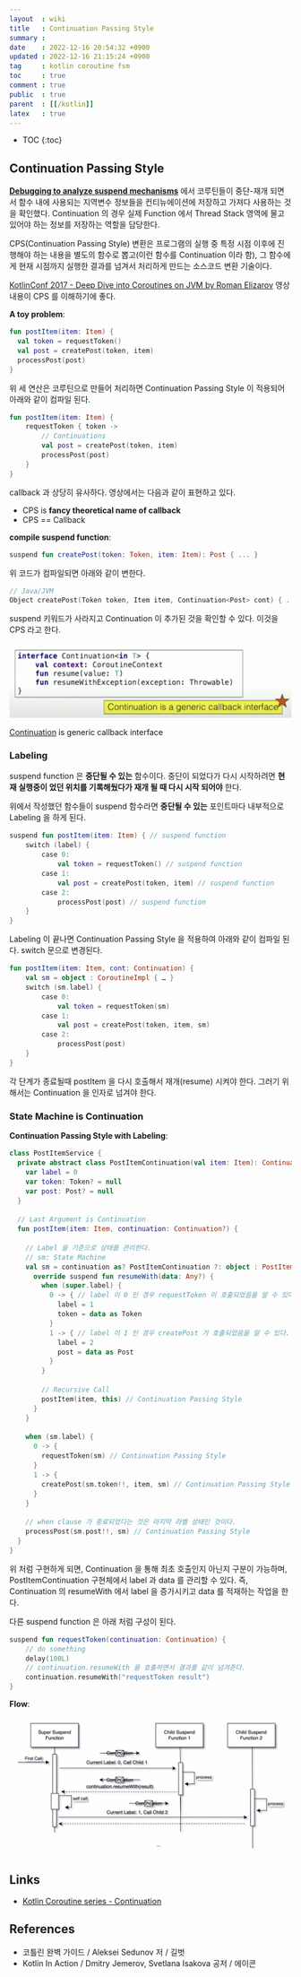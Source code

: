```yaml
---
layout  : wiki
title   : Continuation Passing Style
summary : 
date    : 2022-12-16 20:54:32 +0900
updated : 2022-12-16 21:15:24 +0900
tag     : kotlin coroutine fsm
toc     : true
comment : true
public  : true
parent  : [[/kotlin]]
latex   : true
---
```

* TOC
{:toc}

## Continuation Passing Style

__[Debugging to analyze suspend mechanisms](https://baekjungho.github.io/wiki/kotlin/kotlin-suspend/)__ 에서 코루틴들이 중단-재개 되면서 함수 내에 사용되는 지역변수 정보들을 컨티뉴에이션에 저장하고 가져다 사용하는 것을 확인했다.
Continuation 의 경우 실제 Function 에서 Thread Stack 영역에 물고 있어야 하는 정보를 저장하는 역할을 담당한다.

CPS(Continuation Passing Style) 변환은 프로그램의 실행 중 특정 시점 이후에 진행해야 하는 내용을 별도의 함수로 뽑고(이런 함수를 Continuation 이라 함), 그 함수에게 현재 시점까지 실행한 결과를 넘겨서 처리하게 만드는 소스코드 변환 기술이다.

[KotlinConf 2017 - Deep Dive into Coroutines on JVM by Roman Elizarov](https://www.youtube.com/watch?v=YrrUCSi72E8&t=110s) 영상 내용이 CPS 를 이해하기에 좋다.

__A toy problem__:

```kotlin
fun postItem(item: Item) {
  val token = requestToken()
  val post = createPost(token, item)
  processPost(post)
}
```

위 세 연산은 코루틴으로 만들어 처리하면 Continuation Passing Style 이 적용되어 아래와 같이 컴파일 된다.

```kotlin
fun postItem(item: Item) {
    requestToken { token ->
        // Continuations
        val post = createPost(token, item)
        processPost(post)
    }
}
```

callback 과 상당히 유사하다. 영상에서는 다음과 같이 표현하고 있다. 

- CPS is __fancy theoretical name of callback__
- CPS == Callback

__compile suspend function__:

```kotlin
suspend fun createPost(token: Token, item: Item): Post { ... }
```

위 코드가 컴파일되면 아래와 같이 변한다.

```kotlin
// Java/JVM
Object createPost(Token token, Item item, Continuation<Post> cont) { ... }
```

suspend 키워드가 사라지고 Continuation 이 추가된 것을 확인할 수 있다. 이것을 CPS 라고 한다.

![](/resource/wiki/kotlin-continuation/continuation.png)

[Continuation](https://kotlinlang.org/api/latest/jvm/stdlib/kotlin.coroutines/-continuation/) is generic callback interface

### Labeling

suspend function 은 __중단될 수 있는__ 함수이다. 중단이 되었다가 다시 시작하려면 __현재 실행중이 었던 위치를 기록해뒀다가 재개 될 때 다시 시작 되어야__ 한다.

위에서 작성했던 함수들이 suspend 함수라면 __중단될 수 있는__ 포인트마다 내부적으로 Labeling 을 하게 된다.

```kotlin
suspend fun postItem(item: Item) { // suspend function
    switch (label) {
        case 0:
            val token = requestToken() // suspend function
        case 1:
            val post = createPost(token, item) // suspend function
        case 2:
            processPost(post) // suspend function
    }
}
```

Labeling 이 끝나면 Continuation Passing Style 을 적용하여 아래와 같이 컴파일 된다. switch 문으로 변경된다.

```kotlin
fun postItem(item: Item, cont: Continuation) {
    val sm = object : CoroutineImpl { … }
    switch (sm.label) {
        case 0:
            val token = requestToken(sm)
        case 1:
            val post = createPost(token, item, sm)
        case 2:
            processPost(post)
    }
}
```

각 단계가 종료될때 postItem 을 다시 호출해서 재개(resume) 시켜야 한다. 그러기 위해서는 Continuation 을 인자로 넘겨야 한다.

### State Machine is Continuation

__Continuation Passing Style with Labeling__:

```kotlin
class PostItemService {
  private abstract class PostItemContinuation(val item: Item): Continuation {
    var label = 0
    var token: Token? = null
    var post: Post? = null
  }

  // Last Argument is Continuation
  fun postItem(item: Item, continuation: Continuation?) {
    
    // Label 을 기준으로 상태를 관리한다.
    // sm: State Machine
    val sm = continuation as? PostItemContinuation ?: object : PostItemContinuation(item) {  // State Machine is Continuation
      override suspend fun resumeWith(data: Any?) {
        when (super.label) {
          0 -> { // label 이 0 인 경우 requestToken 이 호출되었음을 알 수 있다.
            label = 1
            token = data as Token
          }
          1 -> { // label 이 1 인 경우 createPost 가 호출되었음을 알 수 있다.
            label = 2
            post = data as Post
          }
        }
        
        // Recursive Call
        postItem(item, this) // Continuation Passing Style
      }
    }

    when (sm.label) {
      0 -> {
        requestToken(sm) // Continuation Passing Style
      }
      1 -> {
        createPost(sm.token!!, item, sm) // Continuation Passing Style
      }
    }
      
    // when clause 가 종료되었다는 것은 마지막 라벨 상태인 것이다.  
    processPost(sm.post!!, sm) // Continuation Passing Style
  }
}
```

위 처럼 구현하게 되면, Continuation 을 통해 최초 호출인지 아닌지 구분이 가능하며, PostItemContinuation 구현체에서 label 과 data 를 관리할 수 있다. 
즉, Continuation 의 resumeWith 에서 label 을 증가시키고 data 를 적재하는 작업을 한다.

다른 suspend function 은 아래 처럼 구성이 된다.

```kotlin
suspend fun requestToken(continuation: Continuation) {
    // do something
    delay(100L)
    // continuation.resumeWith 을 호출하면서 결과를 같이 넘겨준다. 
    continuation.resumeWith("requestToken result")
}
```

__Flow__:

![](/resource/wiki/kotlin-continuation/suspend-flow.png)

## Links

- [Kotlin Coroutine series - Continuation](https://github.com/tmdgusya/kotlin-coroutine-series/blob/main/chapter/CONTINUATION.md)

## References

- 코틀린 완벽 가이드 / Aleksei Sedunov 저 / 길벗
- Kotlin In Action / Dmitry Jemerov, Svetlana Isakova 공저 / 에이콘